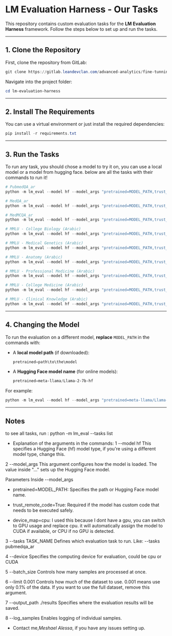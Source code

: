 # LM Evaluation Harness - Our Tasks

This repository contains custom evaluation tasks for the **LM Evaluation Harness** framework. Follow the steps below to set up and run the tasks.

---

## 1. Clone the Repository
First, clone the repository from GitLab:

```powershell
git clone https://gitlab.leandevclan.com/advanced-analytics/fine-tunning-llm/lm-evaluation-harness/lm-evaluation-harness.git
```

Navigate into the project folder:
```powershell
cd lm-evaluation-harness
```

---

## 2. Install The Requirements
You can use a virtual environment or just install the required dependencies:
```powershell
pip install -r requirements.txt
```

---

## 3. Run the Tasks
To run any task, you should chose a model to try it on, you can use a local model or a model from hugging face.
below are all the tasks with their commands to run it!

```powershell
# PubmedQA_ar
python -m lm_eval --model hf --model_args "pretrained=MODEL_PATH,trust_remote_code=True,device_map=cpu" --tasks pubmedqa_ar --device cpu --batch_size 1 --limit 0.001 --output_path ./results --log_samples

# MedQA_ar
python -m lm_eval --model hf --model_args "pretrained=MODEL_PATH,trust_remote_code=True,device_map=cpu" --tasks medqa_ar --device cpu --batch_size 1 --limit 0.001 --output_path ./results --log_samples

# MedMCQA_ar
python -m lm_eval --model hf --model_args "pretrained=MODEL_PATH,trust_remote_code=True,device_map=cpu" --tasks medmcqa_ar --device cpu --batch_size 1 --limit 0.001 --output_path ./results --log_samples

# MMLU - College Biology (Arabic)
python -m lm_eval --model hf --model_args "pretrained=MODEL_PATH,trust_remote_code=True,device_map=cpu" --tasks mmlu_college_biology_ar --device cpu --batch_size 1 --limit 0.001 --output_path ./mmlu_results --log_samples

# MMLU - Medical Genetics (Arabic)
python -m lm_eval --model hf --model_args "pretrained=MODEL_PATH,trust_remote_code=True,device_map=cpu" --tasks mmlu_medical_genetics_ar --device cpu --batch_size 1 --limit 0.001 --output_path ./results --log_samples

# MMLU - Anatomy (Arabic)
python -m lm_eval --model hf --model_args "pretrained=MODEL_PATH,trust_remote_code=True,device_map=cpu" --tasks mmlu_anatomy_ar --device cpu --batch_size 1 --limit 0.001 --output_path ./results --log_samples

# MMLU - Professional Medicine (Arabic)
python -m lm_eval --model hf --model_args "pretrained=MODEL_PATH,trust_remote_code=True,device_map=cpu" --tasks mmlu_professional_medicine_ar --device cpu --batch_size 1 --limit 0.001 --output_path ./results --log_samples

# MMLU - College Medicine (Arabic)
python -m lm_eval --model hf --model_args "pretrained=MODEL_PATH,trust_remote_code=True,device_map=cpu" --tasks mmlu_college_medicine_ar --device cpu --batch_size 1 --limit 0.001 --output_path ./results --log_samples

# MMLU - Clinical Knowledge (Arabic)
python -m lm_eval --model hf --model_args "pretrained=MODEL_PATH,trust_remote_code=True,device_map=cpu" --tasks mmlu_clinical_knowledge_ar --device cpu --batch_size 1 --limit 0.001 --output_path ./results --log_samples
```

---

## 4. Changing the Model
To run the evaluation on a different model, **replace** `MODEL_PATH` in the commands with:

- A **local model path** (if downloaded):
  ```powershell
  pretrained=path\to\the\model
  ```
- A **Hugging Face model name** (for online models):
  ```powershell
  pretrained=meta-llama/Llama-2-7b-hf
  ```

For example:
```powershell
python -m lm_eval --model hf --model_args "pretrained=meta-llama/Llama-2-7b-hf,trust_remote_code=True,device_map=cpu" --tasks pubmedqa_ar --device cpu --batch_size 1 --limit 0.001 --output_path ./results --log_samples
```
---

## Notes
to see all tasks, run : python -m lm_eval --tasks list

- Explanation of the arguments in the commands:
1️ --model hf
This specifies a Hugging Face (hf) model type, if you're using a different model type, change this.

2️ --model_args
This argument configures how the model is loaded. The value inside "..." sets up the Hugging Face model.

Parameters Inside --model_args
- pretrained=MODEL_PATH:
Specifies the path or Hugging Face model name.

- trust_remote_code=True:
Required if the model has custom code that needs to be executed safely.

- device_map=cpu:
I used this because I dont have a gpu, you can switch to GPU usage and replace cpu. it will automatically assign the model to CUDA if available, or CPU if no GPU is detected.

3️ --tasks TASK_NAME
Defines which evaluation task to run. Like: --tasks pubmedqa_ar

4️ --device
Specifies the computing device for evaluation, could be cpu or CUDA


5️ --batch_size
Controls how many samples are processed at once.

6️ --limit 0.001
Controls how much of the dataset to use.
0.001 means use only 0.1% of the data.
If you want to use the full dataset, remove this argument.

7️ --output_path ./results
Specifies where the evaluation results will be saved.

8️ --log_samples
Enables logging of individual samples.


- Contact me,*Meshael Alessa*, if you have any issues setting up.
